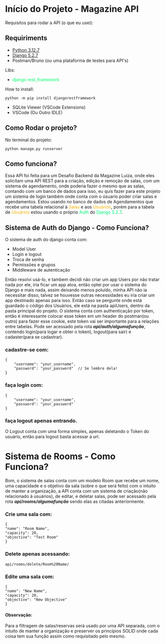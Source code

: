 # Início do Projeto - Magazine API
Requisitos para rodar a API (o que eu usei):
## Requiriments
+ [Python 3.12.7](https://www.python.org/downloads)
+ [Django 5.2.7](https://www.djangoproject.com/download)
+ Postman/Bruno (ou uma plataforma de testes para API's)
    
Libs:
+ <span style="color: #00ff6aff">django rest_framework</span>

How to install:

    python -m pip install djangorestframework
+ SQLite Viewer (VSCode Extensions)
+ VSCode (Ou Outro IDLE)
## Como Rodar o projeto?
No terminal do projeto:

    python manage.py runserver
## Como funciona?
Essa API foi feita para um Desafio Backend da Magazine Luiza, onde eles solicitam uma API REST para a criação, edição e remoção de salas, com um sistema de agendamento, onde poderia fazer o mesmo que as salas, contando com um banco de dados para isso, eu quis fazer para este projeto um sistema de login também onde conta com o úsuario poder criar salas e agendamentos. Estou usando no banco de dados de Agendamentos que recebe uma tabela relacional à <span style="color: #f0b000ff">Salas</span> e aos <span style="color: #f0b000ff">Usuários</span>, porém para a tabela de <span style="color: #f0b000ff">Usuários</span> estou usando o próprio <span style="color: #00f078ff">Auth</span> do <span style="color: #00f078ff">Django 5.2.7</span>.
## Sistema de Auth do Django - Como Funciona?
O sistema de auth do django conta com:
+ Model User
+ Login e logout
+ Troca de senha
+ Permissões e grupos
+ Middleware de autenticação

Então resolvi usá-lo, e tambem decidi não criar um app Users por não tratar nada por ele, iria ficar um app atoa, então optei por usar o sistema do Django e mais nada, assim deixando menos poluído, minha API não ia necessitar disso, talvez se houvesse outras necessidades eu iria criar um app destinado apenas para isso. Então caso se pergunte onde está guardado o código dos Usuários, ele está na pasta apiUsers, dentro da pasta principal do projeto. O sistema conta com authenticação por token, então é interessante colocar esse token em um header do postman(ou outro) para fazer esse cookie, este token vai ser importante para a relações entre tabelas. Pode ser acessado pela rota **_api/auth/algumafunção_**, contendo login(para logar e obter o token), logout(para sair) e cadaster(para se cadastrar).
### cadastre-se com:
    {
        "username": "your_username",
        "password": "your_password"  // Se lembre dela!
    }
### faça login com:
    {
        "username": "your_username",
        "password": "your_password"
    }
### faça logout apenas entrando.
O Logout conta com uma forma simples, apenas deletando o Token do usuário, então para logout basta acessar a url.
# Sistema de Rooms - Como Funciona?
Bom, o sistema de salas conta com um modelo Room que recebe um nome, uma capacidade e o objetivo da sala (sobre o que será feito) com o intuito de manter a organização, a API conta com um sistema de criação(não relacionado à usuários), de editar, e deletar salas, pode ser acessado pela rota **_api/rooms/algumafunção_** sendo elas as citadas anteriormente.

### Crie uma sala com:
    {
    "name": "Room Name",
    "capacity": 20,
    "objective": "Test Room"
    }
### Delete apenas acessando:
    api/rooms/delete/Room%20Name/
### Edite uma sala com:
    {
    "name": "New Name",
    "capacity": 20,
    "objective": "New Objective"
    }

#### Observação:
Para a filtragem de salas/reservas será usado por uma API separada, com o intuito de manter a organização e preserver os princípios SOLID onde cada coisa tem sua função assim como requisitado pelo mesmo.